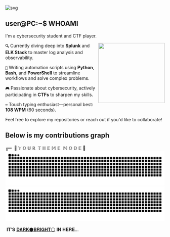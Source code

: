 ![svg](https://readme-typing-svg.demolab.com/?font=Pixelify+Sans&size=32&duration=2550&pause=1000&color=ffffff&random=false&width=435&lines=Welcome+to+my+profile+!)

## user@PC:~$ WHOAMI 
I'm a cybersecurity student and CTF player.

<p>
  <img height="190" width="210" align="right" src="https://github.com/user-attachments/assets/44d46ee2-0354-4aa5-9e76-8e4de58be366" >  
</p>

**`🔍`** Currently diving deep into **Splunk** and **ELK Stack** to master log analysis and observability.

**`🤖`** Writing automation scripts using **Python**, **Bash**, and **PowerShell** to streamline workflows and solve complex problems.

**`🎮`** Passionate about cybersecurity, actively participating in **CTFs** to sharpen my skills.

**`⌨️`** Touch typing enthusiast—personal best: **108 WPM** (60 seconds).

Feel free to explore my repositories or reach out if you'd like to collaborate!

## Below is my contributions graph
╔═&nbsp;&nbsp;👀 𝕐&nbsp;𝕆&nbsp;𝕌&nbsp;ℝ&nbsp;&nbsp;𝕋&nbsp;ℍ&nbsp;𝔼&nbsp;𝕄&nbsp;𝔼&nbsp;&nbsp;𝕄&nbsp;𝕆&nbsp;𝔻&nbsp;𝔼 👀
&nbsp;[ ![Snake animation](https://github.com/toxicMango64/toxicMango64/blob/output/github-contribution-grid-snake-dark.svg)](https://github.com/settings/appearance#gh-dark-mode-only)
[ ![Snake animation](https://github.com/toxicMango64/toxicMango64/blob/output/github-contribution-grid-snake.svg)](https://github.com/settings/appearance#gh-light-mode-only)

&nbsp;𝐈𝐓'𝐒 [𝐃𝐀𝐑𝐊⚫](https://github.com/settings/appearance#gh-dark-mode-only)[𝐁𝐑𝐈𝐆𝐇𝐓⚪](https://github.com/settings/appearance#gh-light-mode-only) 𝐈𝐍 𝐇𝐄𝐑𝐄...
